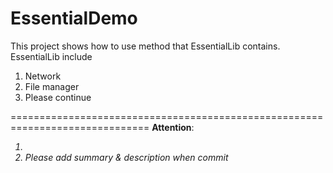 EssentialDemo
==============================================================================


This project shows how to use method that EssentialLib contains.
EssentialLib include
<ol>
<li>Network</li>
<li>File manager</li>
<li>Please continue</li>
</ol>


==============================================================================
<strong>Attention</strong>:
<br>
<ol>
<i>
<li><Please add comment & description to explain methods as clear as possible to other read</li>
<li>Please add summary & description when commit</li>
</i>
</ol>
